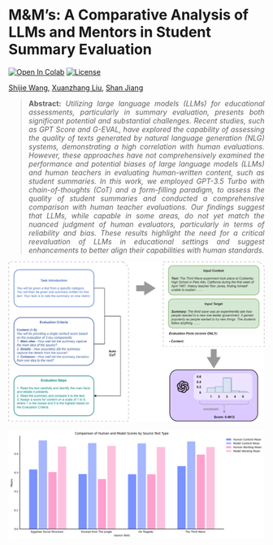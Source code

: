 # M&M’s: A Comparative Analysis of LLMs and Mentors in Student Summary Evaluation



 [![Open In Colab](https://colab.research.google.com/assets/colab-badge.svg)](https://colab.research.google.com/drive/1hNeDjfJ9rZ4gka70z1NfYw_nkVRK0YjT) [![License](https://img.shields.io/badge/License-MIT-red.svg)](https://opensource.org/licenses/MIT)

[Shijie Wang](https://witnessj.com/), [Xuanzhang Liu](), [Shan Jiang]()

> **<p align="justify"> Abstract:** _Utilizing large language models (LLMs) for educational assessments, particularly in summary evaluation, presents both significant potential and substantial challenges. Recent studies, such as GPT Score and G-EVAL, have explored the capability of assessing the quality of texts generated by natural language generation (NLG) systems, demonstrating a high correlation with human evaluations. However, these approaches have not comprehensively examined the performance and potential biases of large language models (LLMs) and human teachers in evaluating human-written content, such as student summaries. In this work, we employed GPT-3.5 Turbo with chain-of-thoughts (CoT) and a form-filling paradigm, to assess the quality of student summaries and conducted a comprehensive comparison with human teacher evaluations. Our findings suggest that LLMs, while capable in some areas, do not yet match the nuanced judgment of human evaluators, particularly in terms of reliability and bias. These results highlight the need for a critical reevaluation of LLMs in educational settings and suggest enhancements to better align their capabilities with human standards._ </p>

![prompt](./images/prompt.svg)

![source-text-compare](./images/source-text-compare.png)
